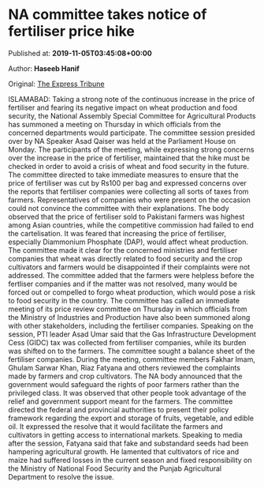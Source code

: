 
# NA committee takes notice of fertiliser price hike

Published at: **2019-11-05T03:45:08+00:00**

Author: **Haseeb Hanif**

Original: [The Express Tribune](https://tribune.com.pk/story/2093691/2-na-committee-takes-notice-fertiliser-price-hike/)

ISLAMABAD: Taking a strong note of the continuous increase in the price of fertiliser and fearing its negative impact on wheat production and food security, the National Assembly Special Committee for Agricultural Products has summoned a meeting on Thursday in which officials from the concerned departments would participate.
The committee session presided over by NA Speaker Asad Qaiser was held at the Parliament House on Monday.
The participants of the meeting, while expressing strong concerns over the increase in the price of fertiliser, maintained that the hike must be checked in order to avoid a crisis of wheat and food security in the future.
The committee directed to take immediate measures to ensure that the price of fertiliser was cut by Rs100 per bag and expressed concerns over the reports that fertiliser companies were collecting all sorts of taxes from farmers.
Representatives of companies who were present on the occasion could not convince the committee with their explanations.
The body observed that the price of fertiliser sold to Pakistani farmers was highest among Asian countries, while the competitive commission had failed to end the cartelisation. It was feared that increasing the price of fertiliser, especially Diammonium Phosphate (DAP), would affect wheat production.
The committee made it clear for the concerned ministries and fertiliser companies that wheat was directly related to food security and the crop cultivators and farmers would be disappointed if their complaints were not addressed.
The committee added that the farmers were helpless before the fertliser companies and if the matter was not resolved, many would be forced out or compelled to forgo wheat production, which would pose a risk to food security in the country.
The committee has called an immediate meeting of its price review committee on Thursday in which officials from the Ministry of Industries and Production have also been summoned along with other stakeholders, including the fertiliser companies.
Speaking on the session, PTI leader Asad Umar said that the Gas Infrastructure Development Cess (GIDC) tax was collected from fertiliser companies, while its burden was shifted on to the farmers.
The committee sought a balance sheet of the fertiliser companies.
During the meeting, committee members Fakhar Imam, Ghulam Sarwar Khan, Riaz Fatyana and others reviewed the complaints made by farmers and crop cultivators.
The NA body announced that the government would safeguard the rights of poor farmers rather than the privileged class. It was observed that other people took advantage of the relief and government support meant for the farmers.
The committee directed the federal and provincial authorities to present their policy framework regarding the export and storage of fruits, vegetable, and edible oil. It expressed the resolve that it would facilitate the farmers and cultivators in getting access to international markets.
Speaking to media after the session, Fatyana said that fake and substandard seeds had been hampering agricultural growth.
He lamented that cultivators of rice and maize had suffered losses in the current season and fixed responsibility on the Ministry of National Food Security and the Punjab Agricultural Department to resolve the issue.

